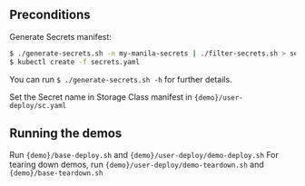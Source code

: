 ## Preconditions

Generate Secrets manifest:
```bash
$ ./generate-secrets.sh -n my-manila-secrets | ./filter-secrets.sh > secrets.yaml
$ kubectl create -f secrets.yaml
```

You can run `$ ./generate-secrets.sh -h` for further details.

Set the Secret name in Storage Class manifest in `{demo}/user-deploy/sc.yaml`

## Running the demos
Run `{demo}/base-deploy.sh` and `{demo}/user-deploy/demo-deploy.sh`
For tearing down demos, run `{demo}/user-deploy/demo-teardown.sh` and `{demo}/base-teardown.sh`
